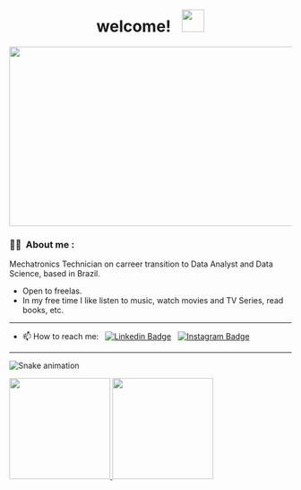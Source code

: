 <h1 align="center">welcome!  &nbsp <img src="https://media.giphy.com/media/hvRJCLFzcasrR4ia7z/giphy.gif" width="40"></h1>

<div align="center">
  <img src="https://media.giphy.com/media/dWesBcTLavkZuG35MI/giphy.gif" width="530" height="320"/>
</div>

### :technologist: &nbsp;About me :

Mechatronics Technician on carreer transition to Data Analyst and Data Science, based in Brazil.
- Open to freelas.
- In my free time I like listen to music, watch movies and TV Series, read books, etc.

---

- 📫 How to reach me: &nbsp; [![Linkedin Badge](https://img.shields.io/badge/-LinkedIn-0e76a8?style=flat&logo=Linkedin&logoColor=white)](https://www.linkedin.com/in/edgartamasiro) &nbsp; [![Instagram Badge](https://img.shields.io/badge/-Instagram-cc0079?style=flat&logo=Instagram&logoColor=white)](https://instagram.com/edgartamasiro)

---

![Snake animation](https://github.com/edgartamasiro/edgartamasiro/blob/output/github-contribution-grid-snake.svg)


<div>
<a href="https://github.com/edgartamasiro">
<img height="180em" src="https://github-readme-stats.vercel.app/api/top-langs/?username=edgartamasiro&layout=compact&langs_count=7&theme=dracula"/>
<img height="180em" src="https://github-readme-stats.vercel.app/api?username=edgartamasiro&show_icons=true&theme=dracula&include_all_commits=true&count_private=true"/>
</div>
